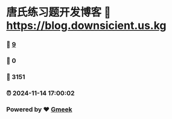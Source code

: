 # 唐氏练习题开发博客 :link: https://blog.downsicient.us.kg 
### :page_facing_up: [9](https://blog.downsicient.us.kg/tag.html) 
### :speech_balloon: 0 
### :hibiscus: 3151 
### :alarm_clock: 2024-11-14 17:00:02 
### Powered by :heart: [Gmeek](https://github.com/Meekdai/Gmeek)
